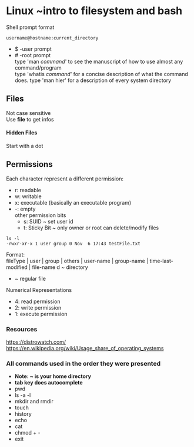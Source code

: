 # Linux ~intro to filesystem and bash
Shell prompt format
```
username@hostname:current_directory
```
* $ -user prompt
* \# -root prompt  
type 'man _command_' to see the manuscript of how to use almost any command/program  
type 'whatis _command_' for a concise description of what the command does.
type 'man hier' for a description of every system directory

## Files
Not case sensitive  
Use **file** to get infos


#### Hidden Files
Start with a dot 


## Permissions 
Each character represent a different permission: 
* r: readable 
* w: writable 
* x: executable (basically an executable program) 
* -: empty  
other permission bits  
  * s: SUID ~ set user id
  * t: Sticky Bit ~ only owner or root can delete/modify files
```
ls -l
-rwxr-xr-x 1 user group 0 Nov  6 17:43 testFile.txt
```
Format:  
fileType | user | group | others | user-name | group-name | time-last-modified | file-name
d ~ directory  
- ~ regular file  

Numerical Representations
* 4: read permission
* 2: write permission
* 1: execute permission

### Resources
https://distrowatch.com/
https://en.wikipedia.org/wiki/Usage_share_of_operating_systems

### All commands used in the order they were presented
* **Note: ~ is your home directory**
*    **tab key does autocomplete**
* pwd
* ls -a -l
* mkdir and rmdir
* touch
* history
* echo
* cat
* chmod + -
* exit
